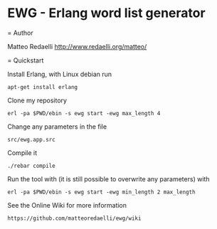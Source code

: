 EWG - Erlang word list generator
======================================

= Author

Matteo Redaelli
http://www.redaelli.org/matteo/

= Quickstart

Install Erlang, with Linux debian run

	apt-get install erlang

Clone my repository

	erl -pa $PWD/ebin -s ewg start -ewg max_length 4


Change any parameters in the file

	src/ewg.app.src

Compile it

	./rebar compile

Run the tool with (it is still possible to overwrite any parameters) with

	erl -pa $PWD/ebin -s ewg start -ewg min_length 2 max_length 

See the Online Wiki for more information

	https://github.com/matteoredaelli/ewg/wiki
